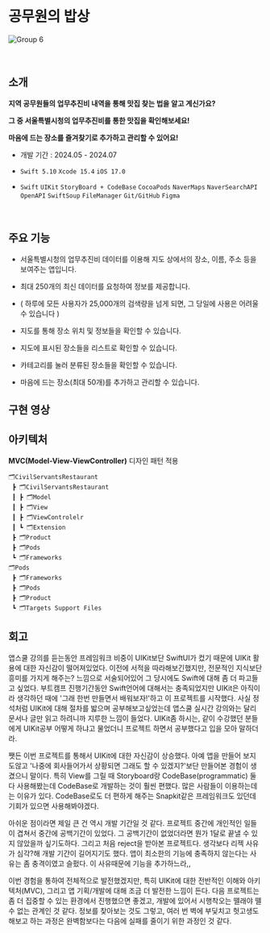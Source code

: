 # 공무원의 밥상

![Group 6](https://github.com/user-attachments/assets/fe5ce496-04a0-40c2-a932-cb132b063fa1)

<br>

## 소개

__지역 공무원들의 업무추진비 내역을 통해 맛집 찾는 법을 알고 계신가요?__

__그 중 서울특별시청의 업무추진비를 통한 맛집을 확인해보세요!__

__마음에 드는 장소를 즐겨찾기로 추가하고 관리할 수 있어요!__

- 개발 기간 : 2024.05 - 2024.07

- `Swift 5.10` `Xcode 15.4` `iOS 17.0`

- `Swift` `UIKit` `StoryBoard + CodeBase` `CocoaPods` `NaverMaps` `NaverSearchAPI` `OpenAPI` `SwiftSoup` `FileManager` `Git/GitHub` `Figma` 

<br>

## 주요 기능

- 서울특별시청의 업무추진비 데이터를 이용해 지도 상에서의 장소, 이름, 주소 등을 보여주는 앱입니다.

- 최대 250개의 최신 데이터를 요청하여 정보를 제공합니다.

- ( 하루에 모든 사용자가 25,000개의 검색량을 넘게 되면, 그 당일에 사용은 어려울 수 있습니다 )

- 지도를 통해 장소 위치 및 정보들을 확인할 수 있습니다.

- 지도에 표시된 장소들을 리스트로 확인할 수 있습니다.

- 카테고리를 눌러 분류된 장소들을 확인할 수 있습니다.

- 마음에 드는 장소(최대 50개)를 추가하고 관리할 수 있습니다.

## 구현 영상

## 아키텍처

__MVC(Model-View-ViewController)__ 디자인 패턴 적용
```
🗂CivilServantsRestaurant
 ┣ 🗂CivilServantsRestaurant
 ┃ ┣ 🗂Model
 ┃ ┣ 🗂View
 ┃ ┣ 🗂ViewControlelr
 ┃ ┗ 🗂Extension
 ┣ 🗂Product
 ┣ 🗂Pods
 ┗ 🗂Frameworks
🗂Pods
 ┣ 🗂Frameworks
 ┣ 🗂Pods
 ┣ 🗂Product
 ┗ 🗂Targets Support Files
```

## 회고

 앱스쿨 강의를 듣는동안 프레임워크 비중이 UIKit보단 SwiftUI가 컸기 때문에 UIKit 활용에 대한 자신감이 떨어져있었다.
 이전에 서적을 따라해보긴했지만, 전문적인 지식보단 흥미를 가지게 해주는? 느낌으로 서술되어있어 그 당시에도 Swift에 대해 좀 더 파고들고 싶었다.
 부트캠프 진행기간동안 Swift언어에 대해서는 충족되었지만 UIKit은 아직이라 생각하던 때에 '그래 한번 만들면서 배워보자!'하고 이 프로젝트를 시작했다.
 사실 정석처럼 UIKit에 대해 절차를 밟으며 공부해보고싶었는데 앱스쿨 실시간 강의와는 달리 문서나 글만 읽고 하려니까 지루한 느낌이 들었다.
 UIKit좀 하시는, 같이 수강했던 분들에게 UIKit공부 어떻게 하냐고 물었더니 프로젝트 하면서 공부했다고 입을 모아 말하더라.

 쨋든 이번 프로젝트를 통해서 UIKit에 대한 자신감이 상승했다.
 아예 앱을 만들어 보지도않고 '나중에 회사들어가서 상황되면 그래도 할 수 있겠지?'보단 만들어본 경험이 생겼으니 말이다.
 특히 View를 그릴 때 Storyboard랑 CodeBase(programmatic) 둘 다 사용해봤는데 CodeBase로 개발하는 것이 훨씬 편했다.
 많은 사람들이 이용하는데는 이유가 있다. CodeBase로도 더 편하게 해주는 Snapkit같은 프레임워크도 있던데 기회가 있으면 사용해봐야겠다.

 아쉬운 점이라면 제일 큰 건 역시 개발 기간일 것 같다. 프로젝트 중간에 개인적인 일들이 겹쳐서 중간에 공백기간이 있었다.
 그 공백기간이 없었더라면 뭔가 1달로 끝낼 수 있지 않았을까 싶기도하다.
 그리고 처음 reject을 받아본 프로젝트다. 생각보다 리젝 사유가 심각?해 개발 기간이 길어지기도 했다.
 앱이 최소한의 기능에 충족하지 않는다는 사유는 좀 충격이였고 슬펐다. 이 사유때문에 기능을 추가하느라,,

 이번 경험을 통하여 전체적으로 발전했겠지만, 특히 UIKit에 대한 전반적인 이해와 아키텍처(MVC), 그리고 앱 기획/개발에 대해 조금 더 발전한 느낌이 든다.
 다음 프로젝트는 좀 더 집중할 수 있는 환경에서 진행했으면 좋겠고, 개발에 있어서 시행착오는 뗄래야 뗄 수 없는 관계인 것 같다.
 정보를 찾아보는 것도 그렇고, 여러 번 벽에 부딫치고 헛고생도 해보고 하는 과정은 완벽함보다는 다음에 실패를 줄이기 위한 과정인 것 같다.
